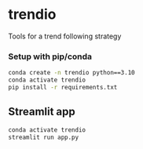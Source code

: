 # trendio
Tools for a trend following strategy

### Setup with pip/conda
```bash
conda create -n trendio python==3.10
conda activate trendio
pip install -r requirements.txt
```

## Streamlit app
```bash
conda activate trendio
streamlit run app.py
```

